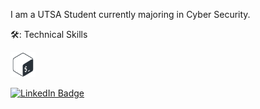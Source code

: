 I am a UTSA Student currently majoring in Cyber Security.

🛠️: Technical Skills
<div>
  <img src="https://github.com/devicons/devicon/blob/master/icons/bash/bash-plain.svg" title="Bash" alt="bash" width="40" height="40"/>&nbsp;
</div>
<p> </p>
<div id="badges">
  <a href="https://wwww.linkedin.com/in/john-yanez27">
    <img src="https://img.shields.io/badge/LinkedIn-blue?style=for-the-badge&logo=linkedin&logoColor=white" alt="LinkedIn Badge"/>
</div>
